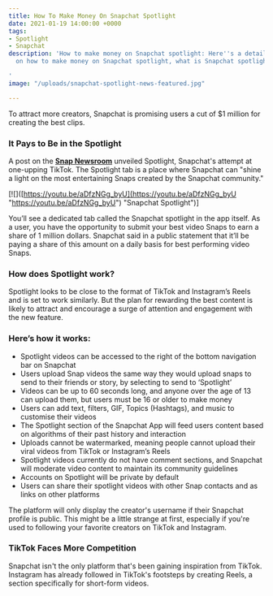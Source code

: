 ```yaml
---
title: How To Make Money On Snapchat Spotlight
date: 2021-01-19 14:00:00 +0000
tags:
- Spotlight
- Snapchat
description: 'How to make money on Snapchat spotlight: Here''s a detailed overview
  on how to make money on Snapchat spotlight, what is Snapchat spotlight and more

'
image: "/uploads/snapchat-spotlight-news-featured.jpg"

---
```

To attract more creators, Snapchat is promising users a cut of $1 million for creating the best clips.

### It Pays to Be in the Spotlight

A post on the [**Snap Newsroom**](https://www.snap.com/en-US/news/) unveiled Spotlight, Snapchat's attempt at one-upping TikTok. The Spotlight tab is a place where Snapchat can "shine a light on the most entertaining Snaps created by the Snapchat community."

\[!\[\]([https://youtu.be/aDfzNGg_byU](https://youtu.be/aDfzNGg_byU "https://youtu.be/aDfzNGg_byU") "Snapchat Spotlight")\]

You’ll see a dedicated tab called the Snapchat spotlight in the app itself. As a user, you have the opportunity to submit your best video Snaps to earn a share of 1 million dollars. Snapchat said in a public statement that it’ll be paying a share of this amount on a daily basis for best performing video Snaps.

### How does Spotlight work?

Spotlight looks to be close to the format of TikTok and Instagram’s Reels and is set to work similarly. But the plan for rewarding the best content is likely to attract and encourage a surge of attention and engagement with the new feature.

### Here’s how it works:

* Spotlight videos can be accessed to the right of the bottom navigation bar on Snapchat
* Users upload Snap videos the same way they would upload snaps to send to their friends or story, by selecting to send to ‘Spotlight’
* Videos can be up to 60 seconds long, and anyone over the age of 13 can upload them, but users must be 16 or older to make money
* Users can add text, filters, GIF, Topics (Hashtags), and music to customise their videos
* The Spotlight section of the Snapchat App will feed users content based on algorithms of their past history and interaction
* Uploads cannot be watermarked, meaning people cannot upload their viral videos from TikTok or Instagram’s Reels
* Spotlight videos currently do not have comment sections, and Snapchat will moderate video content to maintain its community guidelines
* Accounts on Spotlight will be private by default
* Users can share their spotlight videos with other Snap contacts and as links on other platforms

The platform will only display the creator's username if their Snapchat profile is public. This might be a little strange at first, especially if you're used to following your favorite creators on TikTok and Instagram.

### TikTok Faces More Competition

Snapchat isn't the only platform that's been gaining inspiration from TikTok. Instagram has already followed in TikTok's footsteps by creating Reels, a section specifically for short-form videos.